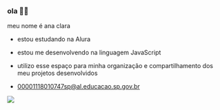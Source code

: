 ### ola 😶‍🌫
meu nome é ana clara

- estou estudando na Alura
- estou me desenvolvendo na linguagem JavaScript
- utilizo esse espaço para minha organização e compartilhamento dos meu projetos desenvolvidos

- 00001118010747sp@al.educacao.sp.gov.br

![](https://images.app.goo.gl/iN7aYUAmbeCMXmmT6)

<!--
**tobiogay/tobiogay** is a ✨ _special_ ✨ repository because its `README.md` (this file) appears on your GitHub profile.

Here are some ideas to get you started:

- 🔭 I’m currently working on ...
- 🌱 I’m currently learning ...
- 👯 I’m looking to collaborate on ...
- 🤔 I’m looking for help with ...
- 💬 Ask me about ...
- 📫 How to reach me: ...
- 😄 Pronouns: ...
- ⚡ Fun fact: ...
-->
